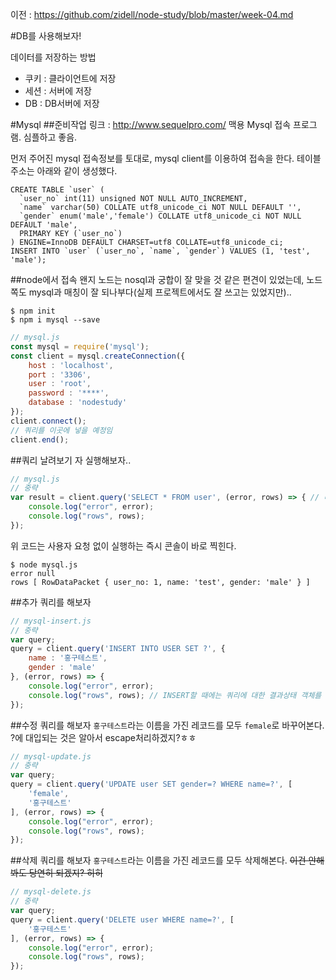 이전 : https://github.com/zidell/node-study/blob/master/week-04.md

#DB를 사용해보자!

데이터를 저장하는 방법
- 쿠키 : 클라이언트에 저장
- 세션 : 서버에 저장
- DB : DB서버에 저장

#Mysql
##준비작업
링크 : http://www.sequelpro.com/ 맥용 Mysql 접속 프로그램. 심플하고 좋음.

먼저 주어진 mysql 접속정보를 토대로, mysql client를 이용하여 접속을 한다. 테이블 주소는 아래와 같이 생성했다.
```mysql
CREATE TABLE `user` (
  `user_no` int(11) unsigned NOT NULL AUTO_INCREMENT,
  `name` varchar(50) COLLATE utf8_unicode_ci NOT NULL DEFAULT '',
  `gender` enum('male','female') COLLATE utf8_unicode_ci NOT NULL DEFAULT 'male',
  PRIMARY KEY (`user_no`)
) ENGINE=InnoDB DEFAULT CHARSET=utf8 COLLATE=utf8_unicode_ci;
INSERT INTO `user` (`user_no`, `name`, `gender`) VALUES (1, 'test', 'male');

```

##node에서 접속
왠지 노드는 nosql과 궁합이 잘 맞을 것 같은 편견이 있었는데, 노드쪽도 mysql과 매칭이 잘 되나부다(실제 프로젝트에서도 잘 쓰고는 있었지만)..

```
$ npm init
$ npm i mysql --save
```
```javascript
// mysql.js
const mysql = require('mysql');
const client = mysql.createConnection({
	host : 'localhost',
	port : '3306',
	user : 'root',
	password : '****',
	database : 'nodestudy'
});
client.connect();
// 쿼리를 이곳에 넣을 예정임
client.end();
```

##쿼리 날려보기
자 실행해보자..

```javascript
// mysql.js
// 중략
var result = client.query('SELECT * FROM user', (error, rows) => { // 비동기 개짱남!ㅎㅎ
	console.log("error", error);
	console.log("rows", rows);
});
```
위 코드는 사용자 요청 없이 실행하는 즉시 콘솔이 바로 찍힌다.

```
$ node mysql.js
error null
rows [ RowDataPacket { user_no: 1, name: 'test', gender: 'male' } ]
```

##추가 쿼리를 해보자
```javascript
// mysql-insert.js
// 중략
var query;
query = client.query('INSERT INTO USER SET ?', {
	name : '홍구테스트',
	gender : 'male'
}, (error, rows) => {
	console.log("error", error);
	console.log("rows", rows); // INSERT할 때에는 쿼리에 대한 결과상태 객체를 반환한다. rows.insertId 라든가...
});
```

##수정 쿼리를 해보자
`홍구테스트`라는 이름을 가진 레코드를 모두 `female`로 바꾸어본다. ?에 대입되는 것은 알아서 escape처리하겠지?ㅎㅎ
```javascript
// mysql-update.js
// 중략
var query;
query = client.query('UPDATE user SET gender=? WHERE name=?', [
	'female',
	'홍구테스트'
], (error, rows) => {
	console.log("error", error);
	console.log("rows", rows);
});
```

##삭제 쿼리를 해보자
`홍구테스트`라는 이름을 가진 레코드를 모두 삭제해본다. ~~이건 안해봐도 당연히 되겠지? 히히~~
```javascript
// mysql-delete.js
// 중략
var query;
query = client.query('DELETE user WHERE name=?', [
	'홍구테스트'
], (error, rows) => {
	console.log("error", error);
	console.log("rows", rows);
});
```

